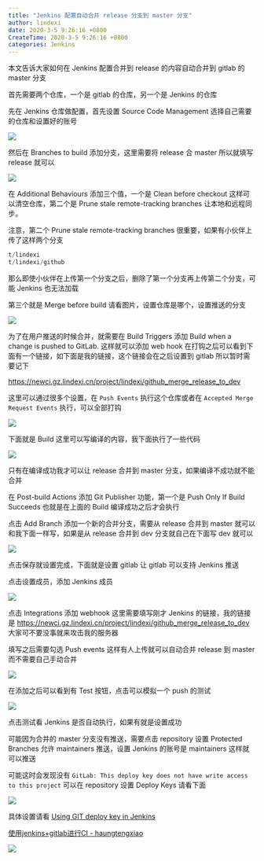```yaml
---
title: "Jenkins 配置自动合并 release 分支到 master 分支"
author: lindexi
date: 2020-3-5 9:26:16 +0800
CreateTime: 2020-3-5 9:26:16 +0800
categories: Jenkins
---
```


本文告诉大家如何在 Jenkins 配置合并到 release 的内容自动合并到 gitlab 的 master 分支

<!--more-->


<!-- 标签：Jenkins -->

首先需要两个仓库，一个是 gitlab 的仓库，另一个是 Jenkins 的仓库

先在 Jenkins 仓库做配置，首先设置 Source Code Management 选择自己需要的仓库和设置好的账号

<!-- ![](image/Jenkins 配置自动合并 release 分支到 master 分支/Jenkins 配置自动合并 release 分支到 master 分支0.png) -->

![](http://image.acmx.xyz/lindexi%2F2018913184226191)

然后在 Branches to build 添加分支，这里需要将 release 合 master 所以就填写 release 就可以

<!-- ![](image/Jenkins 配置自动合并 release 分支到 master 分支/Jenkins 配置自动合并 release 分支到 master 分支1.png) -->

![](http://image.acmx.xyz/lindexi%2F2018913184557380)

在 Additional Behaviours 添加三个值，一个是 Clean before checkout 这样可以清空仓库，第二个是 Prune stale remote-tracking branches 让本地和远程同步。

注意，第二个 Prune stale remote-tracking branches 很重要，如果有小伙伴上传了这样两个分支

```csharp
t/lindexi
t/lindexi/github
```

那么即使小伙伴在上传第一个分支之后，删除了第一个分支再上传第二个分支，可能 Jenkins 也无法加载

第三个就是 Merge before build 请看图片，设置仓库是哪个，设置推送的分支

<!-- ![](image/Jenkins 配置自动合并 release 分支到 master 分支/Jenkins 配置自动合并 release 分支到 master 分支2.png) -->

![](http://image.acmx.xyz/lindexi%2F201891318473954)

为了在用户推送的时候合并，就需要在 Build Triggers 添加 Build when a change is pushed to GitLab. 这样就可以添加 web hook 在打钩之后可以看到下面有一个链接，如下面是我的链接，这个链接会在之后设置到 gitlab 所以暂时需要记下

https://newci.gz.lindexi.cn/project/lindexi/github_merge_release_to_dev

这里可以通过很多个设置，在 `Push Events` 执行这个仓库或者在 `Accepted Merge Request Events` 执行，可以全部打钩

<!-- ![](image/Jenkins 配置自动合并 release 分支到 master 分支/Jenkins 配置自动合并 release 分支到 master 分支3.png) -->

![](http://image.acmx.xyz/lindexi%2F201891318535709)

下面就是 Build 这里可以写编译的内容，我下面执行了一些代码

<!-- ![](image/Jenkins 配置自动合并 release 分支到 master 分支/Jenkins 配置自动合并 release 分支到 master 分支4.png) -->

![](http://image.acmx.xyz/lindexi%2F2018913185454746)

只有在编译成功我才可以让 release 合并到 master 分支，如果编译不成功就不能合并

在 Post-build Actions 添加 Git Publisher 功能，第一个是 Push Only If Build Succeeds 也就是在上面的 Build 编译成功之后才会执行

点击 Add Branch 添加一个新的合并分支，需要从 release 合并到 master 就可以和我下面一样写，如果是从 release 合并到 dev 分支就自己在下面写 dev 就可以

<!-- ![](image/Jenkins 配置自动合并 release 分支到 master 分支/Jenkins 配置自动合并 release 分支到 master 分支5.png)  -->

![](http://image.acmx.xyz/lindexi%2F2018913185852214)

点击保存就设置完成，下面就是设置 gitlab 让 gitlab 可以支持 Jenkins 推送

点击设置成员，添加 Jenkins 成员

<!-- ![](image/Jenkins 配置自动合并 release 分支到 master 分支/Jenkins 配置自动合并 release 分支到 master 分支6.png) -->

![](http://image.acmx.xyz/lindexi%2F201891319125120)

点击 Integrations 添加 webhook 这里需要填写刚才 Jenkins 的链接，我的链接是 https://newci.gz.lindexi.cn/project/lindexi/github_merge_release_to_dev 大家可不要没事就来攻击我的服务器

填写之后需要勾选 Push events 这样有人上传就可以自动合并 release 到 master 而不需要自己手动合并

<!-- ![](image/Jenkins 配置自动合并 release 分支到 master 分支/Jenkins 配置自动合并 release 分支到 master 分支7.png) -->

![](http://image.acmx.xyz/lindexi%2F201891319342834)

在添加之后可以看到有 Test 按钮，点击可以模拟一个 push 的测试

<!-- ![](image/Jenkins 配置自动合并 release 分支到 master 分支/Jenkins 配置自动合并 release 分支到 master 分支8.png) -->

![](http://image.acmx.xyz/lindexi%2F201891319515759)

点击测试看 Jenkins 是否自动执行，如果有就是设置成功

可能因为合并的 master 分支没有推送，需要点击 repository 设置 Protected Branches 允许 maintainers 推送，设置 Jenkins 的账号是 maintainers 这样就可以推送

可能这时会发现没有 `GitLab: This deploy key does not have write access to this project` 可以在 repository 设置 Deploy Keys 请看下面

<!-- ![](image/Jenkins 配置自动合并 release 分支到 master 分支/Jenkins 配置自动合并 release 分支到 master 分支9.png) -->

![](http://image.acmx.xyz/lindexi%2F2018913191115860)

具体设置请看 [Using GIT deploy key in Jenkins](https://blogs.perficient.com/2014/03/26/using-git-deploy-key-in-jenkins-written-by-tom-tang/ )

[使用jenkins+gitlab进行CI - haungtengxiao](https://huangtengxiao.gitee.io/post/%E4%BD%BF%E7%94%A8jenkins+gitlab%E8%BF%9B%E8%A1%8CCI.html )

![](https://i.loli.net/2018/09/13/5b9a46e200df2.jpg)

